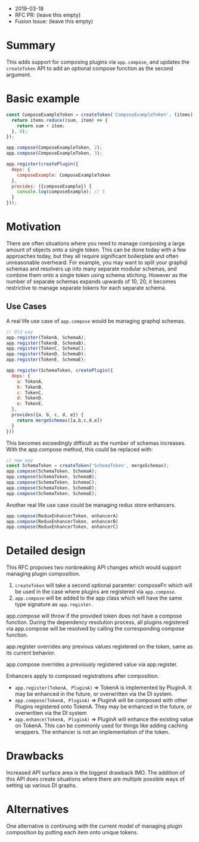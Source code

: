 * 2019-03-18
* RFC PR: (leave this empty)
* Fusion Issue: (leave this empty)

# Summary

This adds support for composing plugins via `app.compose`, and updates the `createToken` API to
add an optional compose function as the second argument.

# Basic example

```js
const ComposeExampleToken = createToken('ComposeExampleToken', (items) => {
  return items.reduce((sum, item) => {
    return sum + item;
  }, 0);
});

app.compose(ComposeExampleToken, 2);
app.compose(ComposeExampleToken, 3);

app.register(createPlugin({
  deps: {
    composeExample: ComposeExampleToken
  },
  provides: ({composeExample}) {
    console.log(composeExample); // 5
  }
}));
```

# Motivation

There are often situations where you need to manage composing a large amount of objects onto a single token. This can be done today with a few approaches today,
but they all require significant boilerplate and often unreasonable overheard. For example, you may want to split your graphql schemas and resolvers up into many
separate modular schemas, and combine them onto a single token using schema stiching. However as the number of separate schemas expands upwards of 10, 20, it 
becomes restrictive to manage separate tokens for each separate schema.

## Use Cases


A real life use case of `app.compose` would be managing graphql schemas.

```js
// Old way
app.register(TokenA, SchemaA);
app.register(TokenB, SchemaB);
app.register(TokenC, SchemaC);
app.register(TokenD, SchemaD);
app.register(TokenE, SchemaE);

app.register(SchemaToken, createPlugin({
  deps: {
    a: TokenA,
    b: TokenB,
    c: TokenC,
    d: TokenD,
    e: TokenE,
  },
  provides({a, b, c, d, e}) {
    return mergeSchemas([a,b,c,d,e])
  }
}))
```

This becomes exceedingly difficult as the number of schemas increases. With the app.compose method, this could be replaced with:

```js
// new way
const SchemaToken = createToken('SchemaToken', mergeSchemas);
app.compose(SchemaToken, SchemaA);
app.compose(SchemaToken, SchemaB);
app.compose(SchemaToken, SchemaC);
app.compose(SchemaToken, SchemaD);
app.compose(SchemaToken, SchemaE);
```

Another real life use case could be managing redux store enhancers.

```js
app.compose(ReduxEnhancerToken, enhancerA)
app.compose(ReduxEnhancerToken, enhancerB)
app.compose(ReduxEnhancerToken, enhancerC)
```

# Detailed design

This RFC proposes two nonbreaking API changes which would support managing plugin composition.

1. `createToken` will take a second optional paramter: composeFn which will be used in the case where plugins are registered via `app.compose`.
2. `app.compose` will be added to the app class which will have the same type signature as `app.register`.

app.compose will throw if the provided token does not have a compose function. During the dependency resolution process, all plugins registered via app.compose
will be resolved by calling the corresponding compose function. 

app.register overrides any previous values registered on the token, same as its current behavior. 

app.compose overrides a previously registered value via app.register.

Enhancers apply to composed registrations after composition.

- `app.register(TokenA, PluginA)` => TokenA is implemented by PluginA. It may be enhanced in the future, or overwritten via the DI system.
- `app.compose(TokenA, PluginA)` => PluginA will be composed with other Plugins registered onto TokenA. They may be enhanced in the future, or overwritten via the DI system
- `app.enhance(TokenA, PluginA)` => PluginA will enhance the existing value on TokenA. This can be commonly used for things like adding caching wrappers. The enhancer is not an implementation of the token.

# Drawbacks

Increased API surface area is the biggest drawback IMO. The addition of this API does create situations where there are multiple possible
ways of setting up various DI graphs. 

# Alternatives

One alternative is continuing with the current model of managing plugin composition by putting each item onto unique tokens.
